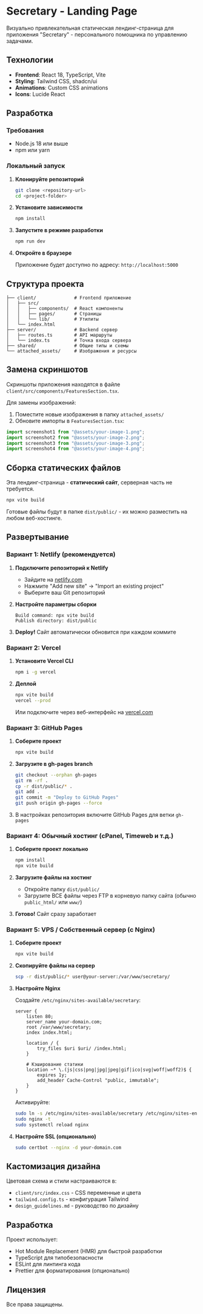 # Secretary - Landing Page

Визуально привлекательная статическая лендинг-страница для приложения "Secretary" - персонального помощника по управлению задачами.

## Технологии

- **Frontend**: React 18, TypeScript, Vite
- **Styling**: Tailwind CSS, shadcn/ui
- **Animations**: Custom CSS animations
- **Icons**: Lucide React

## Разработка

### Требования

- Node.js 18 или выше
- npm или yarn

### Локальный запуск

1. **Клонируйте репозиторий**
   ```bash
   git clone <repository-url>
   cd <project-folder>
   ```

2. **Установите зависимости**
   ```bash
   npm install
   ```

3. **Запустите в режиме разработки**
   ```bash
   npm run dev
   ```

4. **Откройте в браузере**
   
   Приложение будет доступно по адресу: `http://localhost:5000`

## Структура проекта

```
├── client/              # Frontend приложение
│   ├── src/
│   │   ├── components/  # React компоненты
│   │   ├── pages/       # Страницы
│   │   └── lib/         # Утилиты
│   └── index.html
├── server/              # Backend сервер
│   ├── routes.ts        # API маршруты
│   └── index.ts         # Точка входа сервера
├── shared/              # Общие типы и схемы
└── attached_assets/     # Изображения и ресурсы
```

## Замена скриншотов

Скриншоты приложения находятся в файле `client/src/components/FeaturesSection.tsx`.

Для замены изображений:

1. Поместите новые изображения в папку `attached_assets/`
2. Обновите импорты в `FeaturesSection.tsx`:

```typescript
import screenshot1 from "@assets/your-image-1.png";
import screenshot2 from "@assets/your-image-2.png";
import screenshot3 from "@assets/your-image-3.png";
import screenshot4 from "@assets/your-image-4.png";
```

## Сборка статических файлов

Эта лендинг-страница - **статический сайт**, серверная часть не требуется.

```bash
npx vite build
```

Готовые файлы будут в папке `dist/public/` - их можно разместить на любом веб-хостинге.

## Развертывание

### Вариант 1: Netlify (рекомендуется) 

1. **Подключите репозиторий к Netlify**
   - Зайдите на [netlify.com](https://netlify.com)
   - Нажмите "Add new site" → "Import an existing project"
   - Выберите ваш Git репозиторий

2. **Настройте параметры сборки**
   ```
   Build command: npx vite build
   Publish directory: dist/public
   ```

3. **Deploy!** Сайт автоматически обновится при каждом коммите

### Вариант 2: Vercel

1. **Установите Vercel CLI**
   ```bash
   npm i -g vercel
   ```

2. **Деплой**
   ```bash
   npx vite build
   vercel --prod
   ```

   Или подключите через веб-интерфейс на [vercel.com](https://vercel.com)

### Вариант 3: GitHub Pages

1. **Соберите проект**
   ```bash
   npx vite build
   ```

2. **Загрузите в gh-pages branch**
   ```bash
   git checkout --orphan gh-pages
   git rm -rf .
   cp -r dist/public/* .
   git add .
   git commit -m "Deploy to GitHub Pages"
   git push origin gh-pages --force
   ```

3. В настройках репозитория включите GitHub Pages для ветки `gh-pages`

### Вариант 4: Обычный хостинг (cPanel, Timeweb и т.д.)

1. **Соберите проект локально**
   ```bash
   npm install
   npx vite build
   ```

2. **Загрузите файлы на хостинг**
   - Откройте папку `dist/public/`
   - Загрузите ВСЕ файлы через FTP в корневую папку сайта (обычно `public_html/` или `www/`)

3. **Готово!** Сайт сразу заработает

### Вариант 5: VPS / Собственный сервер (с Nginx)

1. **Соберите проект**
   ```bash
   npx vite build
   ```

2. **Скопируйте файлы на сервер**
   ```bash
   scp -r dist/public/* user@your-server:/var/www/secretary/
   ```

3. **Настройте Nginx**
   
   Создайте `/etc/nginx/sites-available/secretary`:
   ```nginx
   server {
       listen 80;
       server_name your-domain.com;
       root /var/www/secretary;
       index index.html;

       location / {
           try_files $uri $uri/ /index.html;
       }

       # Кэширование статики
       location ~* \.(js|css|png|jpg|jpeg|gif|ico|svg|woff|woff2)$ {
           expires 1y;
           add_header Cache-Control "public, immutable";
       }
   }
   ```

   Активируйте:
   ```bash
   sudo ln -s /etc/nginx/sites-available/secretary /etc/nginx/sites-enabled/
   sudo nginx -t
   sudo systemctl reload nginx
   ```

4. **Настройте SSL (опционально)**
   ```bash
   sudo certbot --nginx -d your-domain.com
   ```

## Кастомизация дизайна

Цветовая схема и стили настраиваются в:
- `client/src/index.css` - CSS переменные и цвета
- `tailwind.config.ts` - конфигурация Tailwind
- `design_guidelines.md` - руководство по дизайну

## Разработка

Проект использует:
- Hot Module Replacement (HMR) для быстрой разработки
- TypeScript для типобезопасности
- ESLint для линтинга кода
- Prettier для форматирования (опционально)

## Лицензия

Все права защищены.
